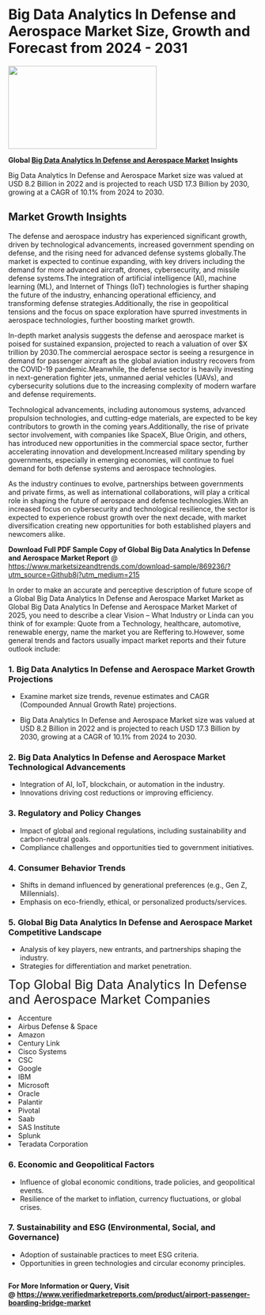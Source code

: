 <H1>Big Data Analytics In Defense and Aerospace Market Size, Growth and Forecast from 2024 - 2031</H1><img class="aligncenter size-medium wp-image-584254" src="https://thirdeyenews.in/wp-content/uploads/2024/09/Global-Market-Research-300x168.jpeg" alt="" width="300" height="168" /><p><strong>Global&nbsp;<a href="https://www.marketsizeandtrends.com/download-sample/869236/?utm_source=Github8j?utm_medium=215">Big Data Analytics In Defense and Aerospace Market</a> Insights</strong></p><p>Big Data Analytics In Defense and Aerospace Market size was valued at USD 8.2 Billion in 2022 and is projected to reach USD 17.3 Billion by 2030, growing at a CAGR of 10.1% from 2024 to 2030.</p><p><h2>Market Growth Insights</h2> <p>The defense and aerospace industry has experienced significant growth, driven by technological advancements, increased government spending on defense, and the rising need for advanced defense systems globally.The market is expected to continue expanding, with key drivers including the demand for more advanced aircraft, drones, cybersecurity, and missile defense systems.The integration of artificial intelligence (AI), machine learning (ML), and Internet of Things (IoT) technologies is further shaping the future of the industry, enhancing operational efficiency, and transforming defense strategies.Additionally, the rise in geopolitical tensions and the focus on space exploration have spurred investments in aerospace technologies, further boosting market growth.</p> <p>In-depth market analysis suggests the defense and aerospace market is poised for sustained expansion, projected to reach a valuation of over $X trillion by 2030.The commercial aerospace sector is seeing a resurgence in demand for passenger aircraft as the global aviation industry recovers from the COVID-19 pandemic.Meanwhile, the defense sector is heavily investing in next-generation fighter jets, unmanned aerial vehicles (UAVs), and cybersecurity solutions due to the increasing complexity of modern warfare and defense requirements.</p> <p>Technological advancements, including autonomous systems, advanced propulsion technologies, and cutting-edge materials, are expected to be key contributors to growth in the coming years.Additionally, the rise of private sector involvement, with companies like SpaceX, Blue Origin, and others, has introduced new opportunities in the commercial space sector, further accelerating innovation and development.Increased military spending by governments, especially in emerging economies, will continue to fuel demand for both defense systems and aerospace technologies.</p> <p>As the industry continues to evolve, partnerships between governments and private firms, as well as international collaborations, will play a critical role in shaping the future of aerospace and defense technologies.With an increased focus on cybersecurity and technological resilience, the sector is expected to experience robust growth over the next decade, with market diversification creating new opportunities for both established players and newcomers alike.</p> <p><span class=""><strong>Download Full PDF Sample Copy of Global Big Data Analytics In Defense and Aerospace Market Report</strong> @ <a href="https://www.marketsizeandtrends.com/download-sample/869236/?utm_source=Github8j?utm_medium=215" target="_blank">https://www.marketsizeandtrends.com/download-sample/869236/?utm_source=Github8j?utm_medium=215</a></span></p><p>In order to make an accurate and perceptive description of future scope of a Global&nbsp;Big Data Analytics In Defense and Aerospace Market Market as Global&nbsp;Big Data Analytics In Defense and Aerospace Market Market of 2025, you need to describe a clear Vision &ndash; What Industry or Linda can you think of for example: Quote from a Technology, healthcare, automotive, renewable energy, name the market you are Reffering to.However, some general trends and factors usually impact market reports and their future outlook include:</p><h3>1.&nbsp;<strong>Big Data Analytics In Defense and Aerospace Market Growth Projections</strong></h3><ul><li>Examine market size trends, revenue estimates and CAGR (Compounded Annual Growth Rate) projections.</li><li><p>Big Data Analytics In Defense and Aerospace Market size was valued at USD 8.2 Billion in 2022 and is projected to reach USD 17.3 Billion by 2030, growing at a CAGR of 10.1% from 2024 to 2030.</p></li></ul><h3>2.&nbsp;<strong>Big Data Analytics In Defense and Aerospace Market Technological Advancements</strong></h3><ul><li>Integration of AI, IoT, blockchain, or automation in the industry.</li><li>Innovations driving cost reductions or improving efficiency.</li></ul><h3>3.&nbsp;<strong>Regulatory and Policy Changes</strong></h3><ul><li>Impact of global and regional regulations, including sustainability and carbon-neutral goals.</li><li>Compliance challenges and opportunities tied to government initiatives.</li></ul><h3>4.&nbsp;<strong>Consumer Behavior Trends</strong></h3><ul><li>Shifts in demand influenced by generational preferences (e.g., Gen Z, Millennials).</li><li>Emphasis on eco-friendly, ethical, or personalized products/services.</li></ul><h3>5.&nbsp;<strong>Global Big Data Analytics In Defense and Aerospace Market Competitive Landscape</strong></h3><ul><li>Analysis of key players, new entrants, and partnerships shaping the industry.</li><li>Strategies for differentiation and market penetration.</li></ul><p data-pm-slice="1 1 []"><span style="color: inherit; font-family: inherit; font-size: 25px;">Top Global Big Data Analytics In Defense and Aerospace Market Companies</span></p><div class="" data-test-id=""><p><li>Accenture</li><li> Airbus Defense & Space</li><li> Amazon</li><li> Century Link</li><li> Cisco Systems</li><li> CSC</li><li> Google</li><li> IBM</li><li> Microsoft</li><li> Oracle</li><li> Palantir</li><li> Pivotal</li><li> Saab</li><li> SAS Institute</li><li> Splunk</li><li> Teradata Corporation</li></p></div><h3>6.&nbsp;<strong>Economic and Geopolitical Factors</strong></h3><ul><li>Influence of global economic conditions, trade policies, and geopolitical events.</li><li>Resilience of the market to inflation, currency fluctuations, or global crises.</li></ul><h3>7.&nbsp;<strong>Sustainability and ESG (Environmental, Social, and Governance)</strong></h3><ul><li>Adoption of sustainable practices to meet ESG criteria.</li><li>Opportunities in green technologies and circular economy principles.</li></ul><h2><strong style="font-size: 14px;">For More Information or Query, Visit @&nbsp;</strong><a style="background-color: #ffffff; font-size: 14px;" href="https://www.marketsizeandtrends.com/report/big-data-analytics-in-defense-and-aerospace-market/" target="_blank">https://www.verifiedmarketreports.com/product/airport-passenger-boarding-bridge-market</a></h2>